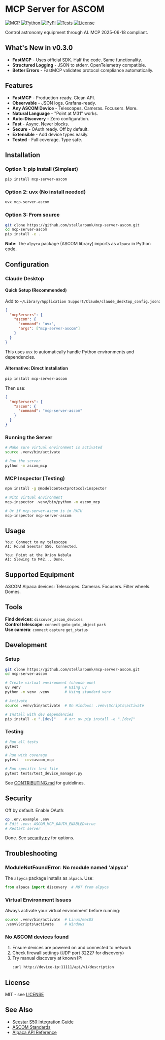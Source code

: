 # MCP Server for ASCOM

[![MCP](https://img.shields.io/badge/MCP-2025--06--18-brightgreen.svg)](https://modelcontextprotocol.io)
[![Python](https://img.shields.io/badge/python-3.10%2B-blue.svg)](https://www.python.org/downloads/)
[![PyPI](https://img.shields.io/pypi/v/mcp-server-ascom.svg)](https://pypi.org/project/mcp-server-ascom/)
[![Tests](https://github.com/stellarpunk/mcp-server-ascom/workflows/Test/badge.svg)](https://github.com/stellarpunk/mcp-server-ascom/actions)
[![License](https://img.shields.io/badge/license-MIT-green.svg)](LICENSE)

Control astronomy equipment through AI. MCP 2025-06-18 compliant.

## What's New in v0.3.0

- **FastMCP** - Uses official SDK. Half the code. Same functionality.
- **Structured Logging** - JSON to stderr. OpenTelemetry compatible.
- **Better Errors** - FastMCP validates protocol compliance automatically.

## Features

- **FastMCP** - Production-ready. Clean API.
- **Observable** - JSON logs. Grafana-ready.
- **Any ASCOM Device** - Telescopes. Cameras. Focusers. More.
- **Natural Language** - "Point at M31" works.
- **Auto-Discovery** - Zero configuration.
- **Fast** - Async. Never blocks.
- **Secure** - OAuth ready. Off by default.
- **Extensible** - Add device types easily.
- **Tested** - Full coverage. Type safe.

## Installation

### Option 1: pip install (Simplest)
```bash
pip install mcp-server-ascom
```

### Option 2: uvx (No install needed)
```bash
uvx mcp-server-ascom
```

### Option 3: From source
```bash
git clone https://github.com/stellarpunk/mcp-server-ascom.git
cd mcp-server-ascom
pip install -e .
```

**Note:** The `alpyca` package (ASCOM library) imports as `alpaca` in Python code.

## Configuration

### Claude Desktop

#### Quick Setup (Recommended)
Add to `~/Library/Application Support/Claude/claude_desktop_config.json`:
```json
{
  "mcpServers": {
    "ascom": {
      "command": "uvx",
      "args": ["mcp-server-ascom"]
    }
  }
}
```

This uses `uvx` to automatically handle Python environments and dependencies.

#### Alternative: Direct Installation
```bash
pip install mcp-server-ascom
```

Then use:
```json
{
  "mcpServers": {
    "ascom": {
      "command": "mcp-server-ascom"
    }
  }
}
```

### Running the Server

```bash
# Make sure virtual environment is activated
source .venv/bin/activate

# Run the server
python -m ascom_mcp
```

### MCP Inspector (Testing)
```bash
npm install -g @modelcontextprotocol/inspector

# With virtual environment
mcp-inspector .venv/bin/python -m ascom_mcp

# Or if mcp-server-ascom is in PATH
mcp-inspector mcp-server-ascom
```

## Usage

```
You: Connect to my telescope
AI: Found Seestar S50. Connected.

You: Point at the Orion Nebula
AI: Slewing to M42... Done.
```

## Supported Equipment

ASCOM Alpaca devices: Telescopes. Cameras. Focusers. Filter wheels. Domes.

## Tools

**Find devices**: `discover_ascom_devices`  
**Control telescope**: `connect` `goto` `goto_object` `park`  
**Use camera**: `connect` `capture` `get_status`

## Development

### Setup
```bash
git clone https://github.com/stellarpunk/mcp-server-ascom.git
cd mcp-server-ascom

# Create virtual environment (choose one)
uv venv                    # Using uv
python -m venv .venv       # Using standard venv

# Activate
source .venv/bin/activate  # On Windows: .venv\Scripts\activate

# Install with dev dependencies
pip install -e ".[dev]"    # or: uv pip install -e ".[dev]"
```

### Testing
```bash
# Run all tests
pytest

# Run with coverage
pytest --cov=ascom_mcp

# Run specific test file
pytest tests/test_device_manager.py
```

See [CONTRIBUTING.md](CONTRIBUTING.md) for guidelines.

## Security

Off by default. Enable OAuth:

```bash
cp .env.example .env
# Edit .env: ASCOM_MCP_OAUTH_ENABLED=true
# Restart server
```

Done. See [security.py](src/ascom_mcp/security.py) for options.

## Troubleshooting

### ModuleNotFoundError: No module named 'alpyca'
The `alpyca` package installs as `alpaca`. Use:
```python
from alpaca import discovery  # NOT from alpyca
```

### Virtual Environment Issues
Always activate your virtual environment before running:
```bash
source .venv/bin/activate  # Linux/macOS
.venv\Scripts\activate     # Windows
```

### No ASCOM devices found
1. Ensure devices are powered on and connected to network
2. Check firewall settings (UDP port 32227 for discovery)
3. Try manual discovery at known IP:
   ```bash
   curl http://device-ip:11111/api/v1/description
   ```

## License

MIT - see [LICENSE](LICENSE)

## See Also

- [Seestar S50 Integration Guide](docs/seestar_integration.md)
- [ASCOM Standards](https://ascom-standards.org/)
- [Alpaca API Reference](https://ascom-standards.org/api/)